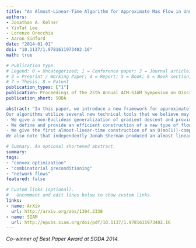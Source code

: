 ```yaml
---
title: "An Almost-Linear-Time Algorithm for Approximate Max Flow in Undirected Graphs, and its Multicommodity Generalizations"
authors: 
- Jonathan A. Kelner
- YinTat Lee
- Lorenzo Orecchia
- Aaron Sidford
date: "2014-01-01"
doi: "10.1137/1.9781611973402.16"
math: true

# Publication type.
# Legend: 0 = Uncategorized; 1 = Conference paper; 2 = Journal article;
# 3 = Preprint / Working Paper; 4 = Report; 5 = Book; 6 = Book section;
# 7 = Thesis; 8 = Patent
publication_types: ["1"]
publication: Proceedings of the 25th Annual ACM-SIAM Symposium on Discrete Algorithms
publication_short: SODA

abstract: "In this paper, we introduce a new framework for approximately solving flow problems in capacitated, undirected graphs and apply it to provide asymptotically faster algorithms for the maximum s-t flow and maximum concurrent multicommodity flow problems. For graphs with n vertices and m edges, it allows us to find an ϵ-approximate maximum s-t flow in time $O(m1+o(1)ϵ−2)$, improving on the previous best bound of $Õ (mn1/3poly(1/ϵ)).$ Applying the same framework in the multicommodity setting solves a maximum concurrent multicommodity flow problem with k commodities in $O(m1+o(1)ϵ−2k2$ time, improving on the existing bound of $Õ(m4/3poly(k,ϵ−1)$.
Our algorithms utilize several new technical tools that we believe may be of independent interest:
- We give a non-Euclidean generalization of gradient descent and provide bounds on its performance. Using this, we show how to reduce approximate maximum flow and maximum concurrent flow to the efficient construction of oblivious routings with a low competitive ratio.
- We define and provide an efficient construction of a new type of flow sparsifier. In addition to providing the standard properties of a cut sparsifier our construction allows for flows in the sparse graph to be routed (very efficiently) in the original graph with low congestion.
- We give the first almost-linear-time construction of an O(mo(1))-competitive oblivious routing scheme. No previous such algorithm ran in time better than Ω̃ (mn).
We also note that independently Jonah Sherman produced an almost linear time algorithm for maximum flow and we thank him for coordinating submissions."

# Summary. An optional shortened abstract.
summary: 
tags:
- "convex optimization"
- "combinatorial preconditioning"
- "network flows"
featured: false

# Custom links (optional).
#   Uncomment and edit lines below to show custom links.
links:
- name: ArXiv
  url: http://arxiv.org/abs/1304.2338
- name: SIAM
  url: http://epubs.siam.org/doi/pdf/10.1137/1.9781611973402.16
---
```


 *Co-winner of Best Paper Award at SODA 2014.* 
